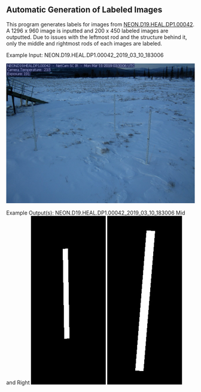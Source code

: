 <!-- ## Heading 2
### Heading 3
#### Heading 4
##### Heading 5
###### Heading 6 -->

## Automatic Generation of Labeled Images

This program generates labels for images from [NEON.D19.HEAL.DP1.00042](https://phenocam.sr.unh.edu/webcam/browse/NEON.D19.HEAL.DP1.00042/). A 1296 x 960 image is inputted and 200 x 450 labeled images are outputted. Due to issues with the leftmost rod and the structure behind it, only the middle and rightmost rods of each images are labeled.

Example Input: NEON.D19.HEAL.DP1.00042_2019_03_10_183006

![Image](./NEON.D19.HEAL.DP1.00042_2019_03_10_183006.jpg )

Example Output(s): NEON.D19.HEAL.DP1.00042_2019_03_10_183006
Mid and Right
![Image](./NEON.D19.HEAL.DP1.00042_2019_03_10_183006.jpg_Mid_Mask.jpg )
![Image](./NEON.D19.HEAL.DP1.00042_2019_03_10_183006.jpg_Right_Mask.jpg )